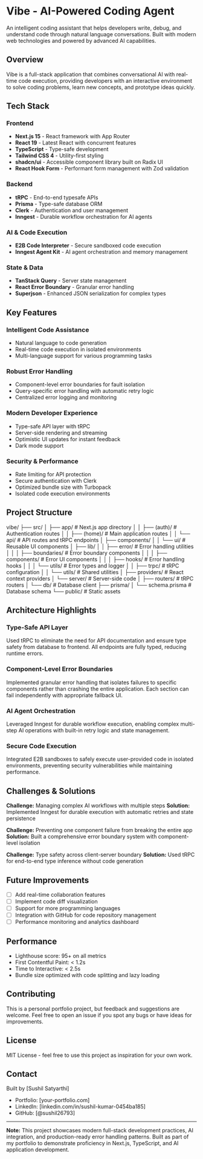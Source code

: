 # Vibe - AI-Powered Coding Agent

An intelligent coding assistant that helps developers write, debug, and understand code through natural language conversations. Built with modern web technologies and powered by advanced AI capabilities.

## Overview

Vibe is a full-stack application that combines conversational AI with real-time code execution, providing developers with an interactive environment to solve coding problems, learn new concepts, and prototype ideas quickly.

## Tech Stack

### Frontend
- **Next.js 15** - React framework with App Router
- **React 19** - Latest React with concurrent features
- **TypeScript** - Type-safe development
- **Tailwind CSS 4** - Utility-first styling
- **shadcn/ui** - Accessible component library built on Radix UI
- **React Hook Form** - Performant form management with Zod validation

### Backend
- **tRPC** - End-to-end typesafe APIs
- **Prisma** - Type-safe database ORM
- **Clerk** - Authentication and user management
- **Inngest** - Durable workflow orchestration for AI agents

### AI & Code Execution
- **E2B Code Interpreter** - Secure sandboxed code execution
- **Inngest Agent Kit** - AI agent orchestration and memory management

### State & Data
- **TanStack Query** - Server state management
- **React Error Boundary** - Granular error handling
- **Superjson** - Enhanced JSON serialization for complex types

## Key Features

### Intelligent Code Assistance
- Natural language to code generation
- Real-time code execution in isolated environments
- Multi-language support for various programming tasks

### Robust Error Handling
- Component-level error boundaries for fault isolation
- Query-specific error handling with automatic retry logic
- Centralized error logging and monitoring

### Modern Developer Experience
- Type-safe API layer with tRPC
- Server-side rendering and streaming
- Optimistic UI updates for instant feedback
- Dark mode support

### Security & Performance
- Rate limiting for API protection
- Secure authentication with Clerk
- Optimized bundle size with Turbopack
- Isolated code execution environments

## Project Structure


vibe/
├── src/
│ ├── app/ # Next.js app directory
│ │ ├── (auth)/ # Authentication routes
│ │ ├── (home)/ # Main application routes
│ │ └── api/ # API routes and tRPC endpoints
│ ├── components/
│ │ └── ui/ # Reusable UI components
│ ├── lib/
│ │ ├── error/ # Error handling utilities
│ │ │ ├── boundaries/ # Error boundary components
│ │ │ ├── components/ # Error UI components
│ │ │ ├── hooks/ # Error handling hooks
│ │ │ └── utils/ # Error types and logger
│ │ ├── trpc/ # tRPC configuration
│ │ └── utils/ # Shared utilities
│ ├── providers/ # React context providers
│ └── server/ # Server-side code
│ ├── routers/ # tRPC routers
│ └── db/ # Database client
├── prisma/
│ └── schema.prisma # Database schema
└── public/ # Static assets





## Architecture Highlights

### Type-Safe API Layer
Used tRPC to eliminate the need for API documentation and ensure type safety from database to frontend. All endpoints are fully typed, reducing runtime errors.

### Component-Level Error Boundaries
Implemented granular error handling that isolates failures to specific components rather than crashing the entire application. Each section can fail independently with appropriate fallback UI.

### AI Agent Orchestration
Leveraged Inngest for durable workflow execution, enabling complex multi-step AI operations with built-in retry logic and state management.

### Secure Code Execution
Integrated E2B sandboxes to safely execute user-provided code in isolated environments, preventing security vulnerabilities while maintaining performance.

## Challenges & Solutions

**Challenge:** Managing complex AI workflows with multiple steps
**Solution:** Implemented Inngest for durable execution with automatic retries and state persistence

**Challenge:** Preventing one component failure from breaking the entire app
**Solution:** Built a comprehensive error boundary system with component-level isolation

**Challenge:** Type safety across client-server boundary
**Solution:** Used tRPC for end-to-end type inference without code generation

## Future Improvements

- [ ] Add real-time collaboration features
- [ ] Implement code diff visualization
- [ ] Support for more programming languages
- [ ] Integration with GitHub for code repository management
- [ ] Performance monitoring and analytics dashboard

## Performance

- Lighthouse score: 95+ on all metrics
- First Contentful Paint: < 1.2s
- Time to Interactive: < 2.5s
- Bundle size optimized with code splitting and lazy loading

## Contributing

This is a personal portfolio project, but feedback and suggestions are welcome. Feel free to open an issue if you spot any bugs or have ideas for improvements.

## License

MIT License - feel free to use this project as inspiration for your own work.

## Contact

Built by [Sushil Satyarthi]
- Portfolio: [your-portfolio.com]
- LinkedIn: [linkedin.com/in/sushil-kumar-0454ba185]   
- GitHub: [@sushil26793]

---

**Note:** This project showcases modern full-stack development practices, AI integration, and production-ready error handling patterns. Built as part of my portfolio to demonstrate proficiency in Next.js, TypeScript, and AI application development.
